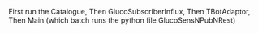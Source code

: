 First run the Catalogue,
Then GlucoSubscriberInflux,
Then TBotAdaptor,
Then Main (which batch runs the python file GlucoSensNPubNRest)
